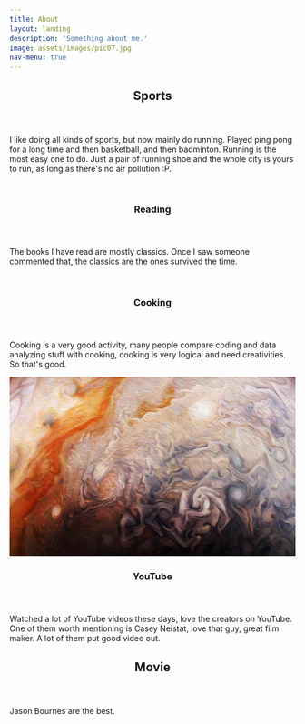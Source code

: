 ```yaml
---
title: About
layout: landing
description: 'Something about me.'
image: assets/images/pic07.jpg
nav-menu: true
---
```


<!-- Main -->
<div id="main">

<!-- One -->
<section id="one">
	<div class="inner">
		<header class="major">
			<h2>Sports</h2>
		</header>
		<p>I like doing all kinds of sports, but now mainly do running. Played ping pong for a long time and then basketball, and then badminton. Running is the most easy one to do. Just a pair of running shoe and the whole city is yours to run, as long as there's no air pollution :P.</p>
	</div>
</section>

<!-- Two -->
<section id="two" class="spotlights">
	<section>
		<div class="image">
			<img src="assets/images/pic08.jpg" alt="" data-position="center center" />
		</div>
		<div class="content">
			<div class="inner">
				<header class="major">
					<h3>Reading</h3>
				</header>
				<p>The books I have read are mostly classics. Once I saw someone commented that, the classics are the ones survived the time.</p>
				<!--< ul class="actions">
					<li><a href="generic.html" class="button">Learn more</a></li>
				</ul> -->
			</div>
		</div>
	</section>
	<section>
		<div class="image">
			<img src="assets/images/pic09.jpg" alt="" data-position="top center" />
		</div>
		<div class="content">
			<div class="inner">
				<header class="major">
					<h3>Cooking</h3>
				</header>
				<p>Cooking is a very good activity, many people compare coding and data analyzing stuff with cooking, cooking is very logical and need creativities. So that's good.</p>
				<!-- <ul class="actions">
					<li><a href="generic.html" class="button">Learn more</a></li>
				</ul> --> 
			</div>
		</div>
	</section>
	<section>
		<div class="image">
			<img src="assets/images/pic10.jpg" alt="" data-position="25% 25%" />
		</div>
		<div class="content">
			<div class="inner">
				<header class="major">
					<h3>YouTube</h3>
				</header>
				<p>Watched a lot of YouTube videos these days, love the creators on YouTube. One of them worth mentioning is Casey Neistat, love that guy, great film maker. A lot of them put good video out.</p>
				<!-- <ul class="actions">
					<li><a href="generic.html" class="button">Learn more</a></li>
				</ul> -->
			</div>
		</div>
	</section>
</section>

<!-- Three -->
<section id="three">
	<div class="inner">
		<header class="major">
			<h2>Movie</h2>
		</header>
		<p>Jason Bournes are the best.</p>
		<!-- <ul class="actions">
			<li><a href="generic.html" class="button next">Get Started</a></li>
		</ul> -->
	</div>
</section>

</div>
